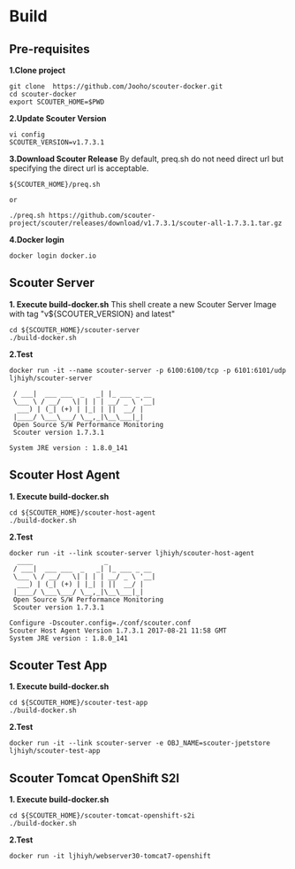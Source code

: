 # Build

Pre-requisites
--------------
**1.Clone project**
```
git clone  https://github.com/Jooho/scouter-docker.git
cd scouter-docker
export SCOUTER_HOME=$PWD
```
**2.Update Scouter Version**
```
vi config
SCOUTER_VERSION=v1.7.3.1
```

**3.Download Scouter Release**
By default, preq.sh do not need direct url but specifying the direct url is acceptable.
```
${SCOUTER_HOME}/preq.sh 

or 

./preq.sh https://github.com/scouter-project/scouter/releases/download/v1.7.3.1/scouter-all-1.7.3.1.tar.gz
```
**4.Docker login**
```
docker login docker.io
```


Scouter Server
---------------
**1. Execute build-docker.sh**
This shell create a new Scouter Server Image with tag "v${SCOUTER_VERSION} and latest"
```
cd ${SCOUTER_HOME}/scouter-server
./build-docker.sh
```
**2.Test**
```
docker run -it --name scouter-server -p 6100:6100/tcp -p 6101:6101/udp ljhiyh/scouter-server

 / ___|  ___ ___  _   _| |_ ___ _ __ 
 \___ \ / __/   \| | | | __/ _ \ '__|
  ___) | (_| (+) | |_| | ||  __/ |   
 |____/ \___\___/ \__,_|\__\___|_|                                      
 Open Source S/W Performance Monitoring  
 Scouter version 1.7.3.1
 
System JRE version : 1.8.0_141

```

Scouter Host Agent
------------------
**1. Execute build-docker.sh**
```
cd ${SCOUTER_HOME}/scouter-host-agent
./build-docker.sh
```

**2.Test**
```
docker run -it --link scouter-server ljhiyh/scouter-host-agent 
  ____                  _            
 / ___|  ___ ___  _   _| |_ ___ _ __ 
 \___ \ / __/   \| | | | __/ _ \ '__|
  ___) | (_| (+) | |_| | ||  __/ |   
 |____/ \___\___/ \__,_|\__\___|_|                                      
 Open Source S/W Performance Monitoring  
 Scouter version 1.7.3.1
 
Configure -Dscouter.config=./conf/scouter.conf
Scouter Host Agent Version 1.7.3.1 2017-08-21 11:58 GMT
System JRE version : 1.8.0_141
```

Scouter Test App
----------------
**1. Execute build-docker.sh**
```
cd ${SCOUTER_HOME}/scouter-test-app
./build-docker.sh
```

**2.Test**
```
docker run -it --link scouter-server -e OBJ_NAME=scouter-jpetstore ljhiyh/scouter-test-app
```


Scouter Tomcat OpenShift S2I
------------------
**1. Execute build-docker.sh**
```
cd ${SCOUTER_HOME}/scouter-tomcat-openshift-s2i
./build-docker.sh
```

**2.Test**
```
docker run -it ljhiyh/webserver30-tomcat7-openshift
```


